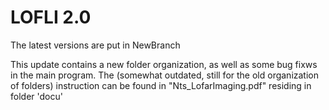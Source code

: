 # LOFLI 2.0
The latest versions are put in NewBranch

This update contains a new folder organization, as well as some bug fixws in the main program.
The (somewhat outdated, still for the old organization of folders) instruction can be found in 
"Nts_LofarImaging.pdf" residing in folder 'docu'
